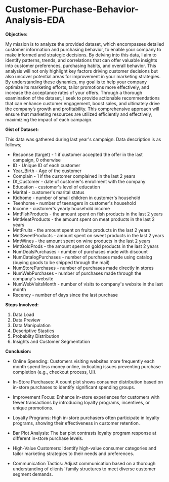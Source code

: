 # Customer-Purchase-Behavior-Analysis-EDA

**Objective:**

My mission is to analyze the provided dataset, which encompasses detailed customer information and purchasing behavior, to enable your company to make informed and strategic decisions. By delving into this data, I aim to identify patterns, trends, and correlations that can offer valuable insights into customer preferences, purchasing habits, and overall behavior. This analysis will not only highlight key factors driving customer decisions but also uncover potential areas for improvement in your marketing strategies. By understanding these dynamics, my goal is to help your company optimize its marketing efforts, tailor promotions more effectively, and increase the acceptance rates of your offers. Through a thorough examination of the dataset, I seek to provide actionable recommendations that can enhance customer engagement, boost sales, and ultimately drive the company’s growth and profitability. This comprehensive approach will ensure that marketing resources are utilized efficiently and effectively, maximizing the impact of each campaign.

**Gist of Dataset:**

This data was gathered during last year's campaign. Data description is as follows;

*  Response (target) - 1 if customer accepted the offer in the last campaign, 0 otherwise
*  ID - Unique ID of each customer
*  Year_Birth - Age of the customer
*  Complain - 1 if the customer complained in the last 2 years
*  Dt_Customer - date of customer's enrollment with the company
*  Education - customer's level of education
*  Marital - customer's marital status
*  Kidhome - number of small children in customer's household
*  Teenhome - number of teenagers in customer's household
*  Income - customer's yearly household income
*  MntFishProducts - the amount spent on fish products in the last 2 years
*  MntMeatProducts - the amount spent on meat products in the last 2 years
*  MntFruits - the amount spent on fruits products in the last 2 years
*  MntSweetProducts - amount spent on sweet products in the last 2 years
*  MntWines - the amount spent on wine products in the last 2 years
*  MntGoldProds - the amount spent on gold products in the last 2 years
*  NumDealsPurchases - number of purchases made with discount
*  NumCatalogPurchases - number of purchases made using catalog (buying goods to be shipped through the mail)
*  NumStorePurchases - number of purchases made directly in stores
*  NumWebPurchases - number of purchases made through the company's website
*  NumWebVisitsMonth - number of visits to company's website in the last month
*  Recency - number of days since the last purchase

**Steps Involved:**

1. Data Load
2. Data Preview
3. Data Manipulation
4. Descriptive Stastics
5. Probablity Distribution
6. Insights and Customer Segmentation

**Conclusion:**

*  Online Spending: Customers visiting websites more frequently each month spend less money online, indicating issues preventing purchase completion (e.g., checkout process, UI).

*  In-Store Purchases: A count plot shows consumer distribution based on in-store purchases to identify significant spending groups.

*  Improvement Focus: Enhance in-store experiences for customers with fewer transactions by introducing loyalty programs, incentives, or unique promotions.

*  Loyalty Programs: High in-store purchasers often participate in loyalty programs, showing their effectiveness in customer retention.

*  Bar Plot Analysis: The bar plot contrasts loyalty program response at different in-store purchase levels.

*  High-Value Customers: Identify high-value consumer categories and tailor marketing strategies to their needs and preferences.

*  Communication Tactics: Adjust communication based on a thorough understanding of clients' family structures to meet diverse customer segment demands.
